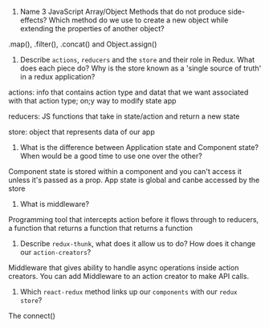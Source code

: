1.  Name 3 JavaScript Array/Object Methods that do not produce side-effects? Which method do we use to create a new object while extending the properties of another object?

.map(), .filter(), .concat() and Object.assign()

1.  Describe `actions`, `reducers` and the `store` and their role in Redux. What does each piece do? Why is the store known as a 'single source of truth' in a redux application?

actions: info that contains action type and datat that we want associated with that action type; on;y way to modify state app

reducers: JS functions that take in state/action and return a new state

store: object that represents data of our app 

1.  What is the difference between Application state and Component state? When would be a good time to use one over the other?

Component state is stored within a component and you can't access it unless it's passed as a prop. App state is global and canbe accessed by the store

1.  What is middleware?

Programming tool that intercepts action before it flows through to reducers, a function that returns a function that returns a function 

1.  Describe `redux-thunk`, what does it allow us to do? How does it change our `action-creators`?

Middleware that gives ability to handle async operations inside action creators. You can add Middleware to an action creator to make API calls.

1.  Which `react-redux` method links up our `components` with our `redux store`?

The connect()